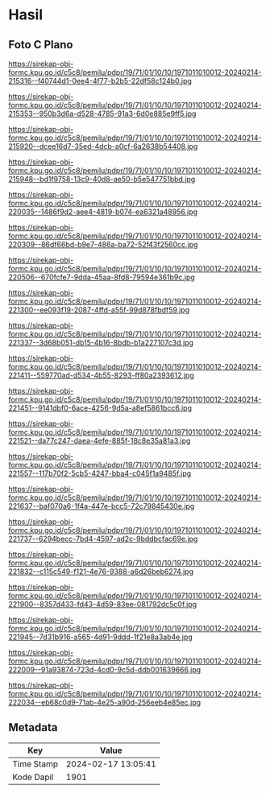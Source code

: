 # Hasil

## Foto C Plano

https://sirekap-obj-formc.kpu.go.id/c5c8/pemilu/pdpr/19/71/01/10/10/1971011010012-20240214-215316--f40744d1-0ee4-4f77-b2b5-22df58c124b0.jpg

https://sirekap-obj-formc.kpu.go.id/c5c8/pemilu/pdpr/19/71/01/10/10/1971011010012-20240214-215353--950b3d6a-d528-4785-91a3-6d0e885e9ff5.jpg

https://sirekap-obj-formc.kpu.go.id/c5c8/pemilu/pdpr/19/71/01/10/10/1971011010012-20240214-215920--dcee16d7-35ed-4dcb-a0cf-6a2638b54408.jpg

https://sirekap-obj-formc.kpu.go.id/c5c8/pemilu/pdpr/19/71/01/10/10/1971011010012-20240214-215948--bd1f9758-13c9-40d8-ae50-b5e547751bbd.jpg

https://sirekap-obj-formc.kpu.go.id/c5c8/pemilu/pdpr/19/71/01/10/10/1971011010012-20240214-220035--1486f9d2-aee4-4819-b074-ea6321a48956.jpg

https://sirekap-obj-formc.kpu.go.id/c5c8/pemilu/pdpr/19/71/01/10/10/1971011010012-20240214-220309--86df66bd-b9e7-486a-ba72-52f43f2560cc.jpg

https://sirekap-obj-formc.kpu.go.id/c5c8/pemilu/pdpr/19/71/01/10/10/1971011010012-20240214-220506--670fcfe7-9dda-45aa-8fd8-79594e361b9c.jpg

https://sirekap-obj-formc.kpu.go.id/c5c8/pemilu/pdpr/19/71/01/10/10/1971011010012-20240214-221300--ee093f19-2087-4ffd-a55f-99d878fbdf59.jpg

https://sirekap-obj-formc.kpu.go.id/c5c8/pemilu/pdpr/19/71/01/10/10/1971011010012-20240214-221337--3d68b051-db15-4b16-8bdb-b1a227107c3d.jpg

https://sirekap-obj-formc.kpu.go.id/c5c8/pemilu/pdpr/19/71/01/10/10/1971011010012-20240214-221411--559770ad-d534-4b55-8293-ff80a2393612.jpg

https://sirekap-obj-formc.kpu.go.id/c5c8/pemilu/pdpr/19/71/01/10/10/1971011010012-20240214-221451--9141dbf0-6ace-4256-9d5a-a8ef5861bcc6.jpg

https://sirekap-obj-formc.kpu.go.id/c5c8/pemilu/pdpr/19/71/01/10/10/1971011010012-20240214-221521--da77c247-daea-4efe-885f-18c8e35a81a3.jpg

https://sirekap-obj-formc.kpu.go.id/c5c8/pemilu/pdpr/19/71/01/10/10/1971011010012-20240214-221557--117b70f2-5cb5-4247-bba4-c045f1a9485f.jpg

https://sirekap-obj-formc.kpu.go.id/c5c8/pemilu/pdpr/19/71/01/10/10/1971011010012-20240214-221637--baf070a6-1f4a-447e-bcc5-72c79845430e.jpg

https://sirekap-obj-formc.kpu.go.id/c5c8/pemilu/pdpr/19/71/01/10/10/1971011010012-20240214-221737--6294becc-7bd4-4597-ad2c-9bddbcfac69e.jpg

https://sirekap-obj-formc.kpu.go.id/c5c8/pemilu/pdpr/19/71/01/10/10/1971011010012-20240214-221832--c115c549-f121-4e76-9388-a6d26beb6274.jpg

https://sirekap-obj-formc.kpu.go.id/c5c8/pemilu/pdpr/19/71/01/10/10/1971011010012-20240214-221900--8357d433-fd43-4d59-83ee-081792dc5c0f.jpg

https://sirekap-obj-formc.kpu.go.id/c5c8/pemilu/pdpr/19/71/01/10/10/1971011010012-20240214-221945--7d31b916-a565-4d91-9ddd-1f21e8a3ab4e.jpg

https://sirekap-obj-formc.kpu.go.id/c5c8/pemilu/pdpr/19/71/01/10/10/1971011010012-20240214-222009--91a93874-723d-4cd0-9c5d-ddb001639666.jpg

https://sirekap-obj-formc.kpu.go.id/c5c8/pemilu/pdpr/19/71/01/10/10/1971011010012-20240214-222034--eb68c0d9-71ab-4e25-a90d-256eeb4e85ec.jpg


## Metadata

| Key        | Value               |
| ---------- | ------------------- |
| Time Stamp | 2024-02-17 13:05:41 |
| Kode Dapil | 1901                |



